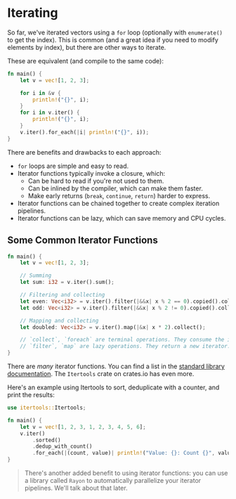 # Iterating

So far, we've iterated vectors using a `for` loop (optionally with `enumerate()` to get the index). This is common (and a great idea if you need to modify elements by index), but there are other ways to iterate.

These are equivalent (and compile to the same code):

```rust
fn main() {
    let v = vec![1, 2, 3];

    for i in &v {
        println!("{}", i);
    }
    for i in v.iter() {
        println!("{}", i);
    }
    v.iter().for_each(|i| println!("{}", i));
}
```

There are benefits and drawbacks to each approach:
* `for` loops are simple and easy to read.
* Iterator functions typically invoke a closure, which:
    * Can be hard to read if you're not used to them.
    * Can be inlined by the compiler, which can make them faster.
    * Make early returns (`break`, `continue`, `return`) harder to express.
* Iterator functions can be chained together to create complex iteration pipelines.
* Iterator functions can be lazy, which can save memory and CPU cycles.

## Some Common Iterator Functions

```rust
fn main() {
    let v = vec![1, 2, 3];

    // Summing
    let sum: i32 = v.iter().sum();

    // Filtering and collecting
    let even: Vec<i32> = v.iter().filter(|&&x| x % 2 == 0).copied().collect();
    let odd: Vec<i32> = v.iter().filter(|&&x| x % 2 != 0).copied().collect();

    // Mapping and collecting
    let doubled: Vec<i32> = v.iter().map(|&x| x * 2).collect();

    // `collect`, `foreach` are terminal operations. They consume the iterator.
    // `filter`, `map` are lazy operations. They return a new iterator.
}
```

There are *many* iterator functions. You can find a list in the [standard library documentation](https://doc.rust-lang.org/std/iter/trait.Iterator.html). The `Itertools` crate on crates.io has even more.

Here's an example using Itertools to sort, deduplicate with a counter, and print the results:

```rust
use itertools::Itertools;

fn main() {
    let v = vec![1, 2, 3, 1, 2, 3, 4, 5, 6];
    v.iter()
        .sorted()
        .dedup_with_count()
        .for_each(|(count, value)| println!("Value: {}: Count {}", value, count));
}
```


> There's another added benefit to using iterator functions: you can use a library called `Rayon` to automatically parallelize your iterator pipelines. We'll talk about that later.